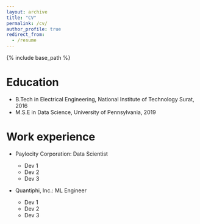 ```yaml
---
layout: archive
title: "CV"
permalink: /cv/
author_profile: true
redirect_from:
  - /resume
---
```


{% include base_path %}

Education
======
* B.Tech in Electrical Engineering, National Institute of Technology Surat, 2016
* M.S.E in Data Science, University of Pennsylvania, 2019

Work experience
======
* Paylocity Corporation: Data Scientist
  * Dev 1
  * Dev 2
  * Dev 3

* Quantiphi, Inc.: ML Engineer
  * Dev 1
  * Dev 2
  * Dev 3
  

